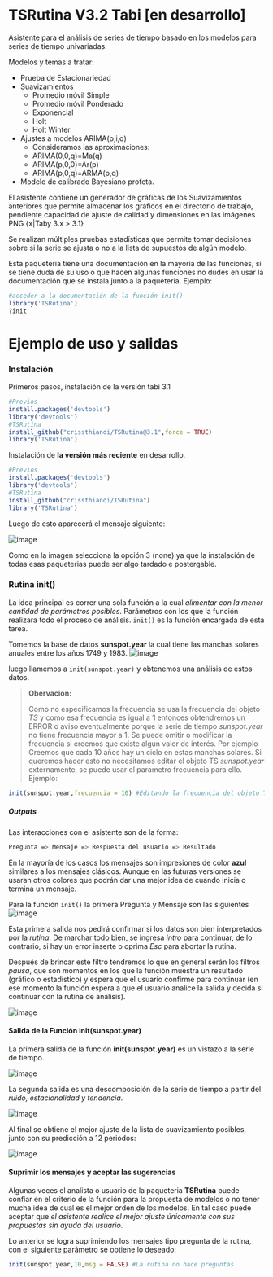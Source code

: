 # TSRutina V3.2 Tabi [en desarrollo]

Asistente para el análisis de series de tiempo basado en los modelos para series de tiempo univariadas.

Modelos y temas a tratar:

* Prueba de Estacionariedad
* Suavizamientos 
  * Promedio móvil Simple
  * Promedio móvil Ponderado
  * Exponencial
  * Holt
  * Holt Winter
* Ajustes a modelos ARIMA(p,i,q)
  * Consideramos las aproximaciones:
  * ARIMA(0,0,q)=Ma(q)
  * ARIMA(p,0,0)=Ar(p)
  * ARIMA(p,0,q)=ARMA(p,q)
* Modelo de calibrado Bayesiano profeta. 

El asistente contiene un generador de gráficas de los Suavizamientos anteriores que permite almacenar los gráficos en el directorio de trabajo, pendiente capacidad de ajuste de calidad y dimensiones en las imágenes PNG \{x|Taby 3.x > 3.1\}

Se realizan múltiples pruebas estadísticas que permite tomar decisiones sobre si la serie se ajusta o no a la lista de supuestos de algún modelo.

Esta paqueteria tiene una documentación en la mayoría de las funciones, si se tiene duda de su uso o que hacen algunas funciones no dudes en usar la documentación que se instala junto a la paqueteria. Ejemplo:
```r
#acceder a la documentación de la función init()
library('TSRutina')
?init
```

Ejemplo de uso y salidas
=================


### Instalación

Primeros pasos, instalación de la versión tabi 3.1
```r
#Previos
install.packages('devtools')
library('devtools')
#TSRutina
install_github("crissthiandi/TSRutina@3.1",force = TRUE)
library('TSRutina')
```
Instalación de **la versión más reciente** en desarrollo.
```r
#Previos
install.packages('devtools')
library('devtools')
#TSRutina
install_github("crissthiandi/TSRutina")
library('TSRutina')
```
Luego de esto aparecerá el mensaje siguiente:

![image](img/update_apps.png)

Como en la imagen selecciona la opción 3 (none) ya que la instalación de todas esas paqueterias puede ser algo tardado e postergable.

### Rutina init()

La idea principal es correr una sola función a la cual *alimentar con la menor cantidad de parámetros posibles*. Parámetros con los que la función realizara todo el proceso de análisis. ```init()``` es la función encargada de esta tarea.

Tomemos la base de datos **sunspot.year** la cual tiene las manchas solares anuales entre los años 1749 y 1983.
![image](img/manchasts.png)

luego llamemos a ```init(sunspot.year)``` y obtenemos una análisis de estos datos.

> **Obervación:**
> 
> Como no especificamos la frecuencia se usa la frecuencia del objeto *TS* y como esa frecuencia es igual a **1** entonces obtendremos un ERROR o aviso eventualmente porque la serie de tiempo *sunspot.year* no tiene frecuencia mayor a 1. Se puede omitir o modificar la frecuencia si creemos que existe algun valor de interés. Por ejemplo Creemos que cada 10 años hay un ciclo en estas manchas solares.
> Si queremos hacer esto no necesitamos editar el objeto TS *sunspot.year* externamente, se puede usar el parametro frecuencia para ello. Ejemplo:
```r
init(sunspot.year,frecuencia = 10) #Editando la frecuencia del objeto TS
```
##### Outputs

Las interacciones con el asistente son de la forma:
```bash
Pregunta => Mensaje => Respuesta del usuario => Resultado
```
En la mayoría de los casos los mensajes son impresiones de color **azul** similares a los mensajes clásicos. Aunque en las futuras versiones se usaran otros colores que podrán dar una mejor idea de cuando inicia o termina un mensaje.

Para la función ```init()``` la primera Pregunta y Mensaje son las siguientes
![image](img/primera_salida.png)

Esta primera salida nos pedirá confirmar si los datos son bien interpretados por la *rutina*. De marchar todo bien, se ingresa *intro* para continuar, de lo contrario, si hay un error inserte o oprima *Esc* para abortar la rutina.

Después de brincar este filtro tendremos lo que en general serán los filtros *pausa*, que son momentos en los que la función muestra un resultado (gráfico o estadístico) y espera que el usuario confirme para continuar (en ese momento la función espera a que el usuario analice la salida y decida si continuar con la rutina de análisis).

![image](img/segunda_salida.png)

#### Salida de la Función init(sunspot.year)

La primera salida de la función **init(sunspot.year)** es un vistazo a la serie de tiempo.

![image](img/visualiza.png)

La segunda salida es una descomposición de la serie de tiempo a partir del *ruido, estacionalidad y tendencia*.


![image](img/img_descomposicion.png)

Al final se obtiene el mejor ajuste de la lista de suavizamiento posibles, junto con su predicción a 12 periodos:

![image](img/predic.png)

#### Suprimir los mensajes y aceptar las sugerencias

Algunas veces el analista o usuario de la paqueteria **TSRutina** puede confiar en el criterio de la función para la propuesta de modelos o no tener mucha idea de cual es el mejor orden de los modelos. En tal caso puede aceptar que *el asistente  realice el mejor ajuste únicamente con sus propuestas sin ayuda del usuario*.

Lo anterior se logra suprimiendo los mensajes tipo pregunta de la rutina, con el siguiente parámetro se obtiene lo deseado:
```r
init(sunspot.year,10,msg = FALSE) #La rutina no hace preguntas
```






